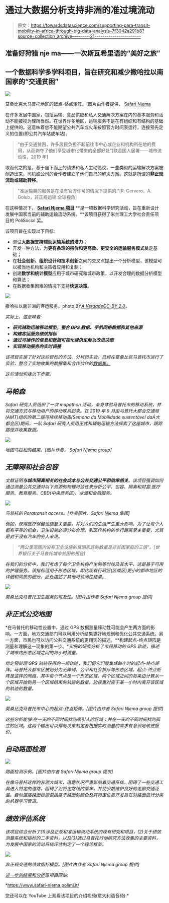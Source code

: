 # 通过大数据分析支持非洲的准过境流动

> 原文：<https://towardsdatascience.com/supporting-para-transit-mobility-in-africa-through-big-data-analysis-7f3042a291b8?source=collection_archive---------21----------------------->

## 准备好狩猎 nje ma——一次斯瓦希里语的“美好之旅”

## 一个数据科学多学科项目，旨在研究和减少撒哈拉以南国家的“交通贫困”

![](img/e33ec53cf3162f2c86157b3cd65c6c6d.png)

莫桑比克大马普托地区的起点-终点矩阵。[图片由作者提供， [Safari Njema](https://www.safari-njema.polimi.it/)

在许多发展中国家，包括运输、食品供应和私人交通解决方案在内的基本服务和活动不能被视为理所当然。在世界许多地区，运输服务不是在有组织和有结构的基础上提供的。这意味着您不能期望公共汽车或火车按照官方时间表运行，连接预先定义的位置(即公共汽车站或车站)。

> “由于交通贫困，许多居民负担不起前往市中心或企业和机构所在地的费用，从而剥夺了他们享受城市化带来的全部好处”[联合国人居署——城市流动性，2019 年]

取而代之的是，基于自下而上的请求和私人主动倡议，一些类似的运输解决方案被创造出来，司机或公司的合作者建立了他们自己的解决方案。这就是所谓的**非正规流动或辅助转移**。

> "准运输类的服务是在没有官方许可的情况下提供的."[R. Cervero，A. Golub，非正规运输:全球视角]

在这种情况下， [**Safari Njema 项目**](https://www.safari-njema.polimi.it/https://www.safari-njema.polimi.it/) **是一项数据科学研究活动，旨在重新设计发展中国家当前的辅助运输流动系统。**该项目获得了米兰理工大学社会责任项目的 PoliSocial 奖。

该项目旨在实现以下目标:

*   测试**大数据支持辅助运输系统的潜力**；
*   开发一种方法，为**更有条理的报价和更高效、更安全的运输服务模式**奠定基础；
*   在**社会创新、组织设计和技术创新**之间的交叉点提出一个分析模型，该模型可以被当地机构和决策者应用和复制；
*   创建**数学和统计模型**应用于城市研究和城市政策，以开发合理的数据分析模型和算法；
*   在数据收集困难的情况下支持**快速决策**。

![](img/889b00bff3e5affec9740a10a217b5d1.png)

撒哈拉以南非洲的客运服务。photo BY[*A Verdade*](https://www.flickr.com/people/95731954@N02)*[*CC-BY 2.0*](http://creativecommons.org/licenses/by/2.0/)。*

*实际上，这意味着:*

*   ***研究辅助运输移动模型，整合 GPS 数据、手机网络数据和其他来源***
*   ***构建客运服务绩效指标***
*   ***通过可操作的信息和数据可视化提供见解以改进决策***
*   ***实现移动服务的实时调整***

*该项目实施了针对这些目标的方法、分析和实验。已经在莫桑比克马普托市进行了实验，整合了实地收集的数据集和合作伙伴的[数据集。](https://www.safari-njema.polimi.it/data/)*

*这些活动包括以下步骤。*

## *马帕森*

*Safari 研究人员组织了一次 mapathon 活动，亲身体验马普托市的移动系统，并将交通方式与移动用户的移动联系起来。在 2019 年 9 月由马普托大都会交通局(AMT)组织的第二届可持续移动周(Semana da Mobilidade sustentável daÁ大都会区)期间，一队 Safari 研究人员用正式和辅助运输方法探索了这座城市，跟踪路径并收集数据。*

*![](img/9295900c26e801d1029d11b57d319d3a.png)*

*地图马拉松的结果。[图片作者， [Safari Njema](https://www.safari-njema.polimi.it/) group]*

## *无障碍和社会包容*

*文献证明**与城市隔离相关的社会成本与公共交通公平和效率相关**。该项目强调如何通过测量公共交通对以下资源的物理可达性来分析公平、包容、隔离和财富:医疗服务、教育服务、CBD(中央商务区)、水源和金融服务。*

*![](img/fe5b3af014dad5552fcf66a49705adb3.png)*

*马普托的 Paratransit access。[作者照片，Safari Njema 集团]*

*例如，获得医疗保健设施至关重要，并对人们的生活产生重大影响。为了让每个人都有平等的机会，卫生设施必须分布合理。到医疗机构的步行距离至关重要，尤其是对于没有汽车的穷人来说。*

> *“两公里范围内没有卫生设施的贫困家庭的数量是非贫困家庭的三倍”。[世界银行关于马普托城市贫困的报告]*

*在我们的分析中，我们考虑了每个卫生机构产生的等时线及其水平，这是基于可用的护理服务。该指标适用于形态区域，即比现有行政区(区或区)更小的都市地区的详细和同质的细分。此处描述了其他可访问性结果[。](https://www.safari-njema.polimi.it/accessibility/https://www.safari-njema.polimi.it/accessibility/)*

*![](img/5c4e4fc89110d93e2877096debebeb14.png)*

*莫桑比克马普托卫生服务的可及性。[图片由作者 Safari Njema group 提供]*

## *非正式公交地图*

*在马普托的移动性设置中，通过 GPS 数据测量移动性可能会产生两方面的影响。一方面，地方交通部门可以利用分析结果更好地规划和优化公共交通系统。另一方面，市民也可以访问公共交通系统的更翔实的描述。**构建起点-终点矩阵是测量和理解这一现象的第一步。**实施的研究分析了市民移动的 GPS 轨迹，描述了城市内形态区域之间的每小时流量。*

*给定预处理 GPS 轨迹获得的一组轨迹，我们将它们聚集成每小时的起点-终点矩阵。马普托大都市区被划分为无障碍、公平和社会排斥等形态区域。起点-终点矩阵是这样的网络，其中每个节点是一个形态区域，两个区域之间的每条边计算从一个区域开始到另一个区域结束的轨迹的数量。边权重对应于某一小时内离开该区域的轨迹的数量。*

*![](img/72e8d23568ac69ee59ba2745255d8882.png)*

*莫桑比克马普托市中心的起点-终点矩阵。[图片由作者 Safari Njema group 提供]*

*这些分析能够:在一天的不同时间找到吸引人的区域；并在一天的不同时间找到孤立的区域。这两个输出可以帮助决策制定者根据实时测量的需求有意识地改进报价。*

## *自动路面检测*

*![](img/be735433085495a9e51b0ba34c650b01.png)*

*路面检测示例。[图片由作者 Safari Njema group 提供]*

*在像马普托这样的非洲大城市，道路状况严重影响着交通系统，阻碍了一些交通工具进入特定的道路，阻碍了沿特定路线的乘车，并使少数维护良好的走廊交通泛滥。自动道路路面检测包括基于路面的颜色及其特定位置开发旨在对路面进行分类的机器学习管道。*

## *绩效评估系统*

*该项目综合分析了(1)涉及正规和准运输流动系统的现有研究和项目，(2)关于绩效测量系统和指标的二手资料，以及(3)通过马普托行动研究方法收集的主要资料，为发展中国家的流动系统评估制定了一个理论框架。*

*![](img/2cd35c40ca1eef4bbc9f4eeb874f3566.png)*

*非正规交通的绩效指标模型。[图片由作者 Safari Njema group 提供]*

*[进一步的结果和分析](https://www.safari-njema.polimi.it/outputs/)见项目网站:*

*<https://www.safari-njema.polimi.it/>  

您还可以在 YouTube 上观看该项目的介绍视频(意大利语音频):*